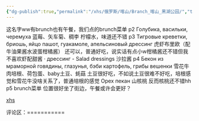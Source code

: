 ```yaml
---
{"dg-publish":true,"permalink":"/xhs/俄罗斯/喀山/Branch_喀山_黑湖公园/","tags":["rednote","喀山"],"updated":"2025-03-30T20:38:16.412+08:00"}
---
```


 

这名字ww有brunch也有午餐，我们点的brunch菜单
p2 Голубика, васильки, черемуха 蓝莓、矢车菊、稠李 柠檬水，味道还不错
p3 Тигровые креветки, бриошь, яйцо пашот, гуакамоле, апельсиновый дрессинг 虎虾布里欧（配牛油果酱水波蛋柑橘酱） 还可以，普通好吃，说实话有点小w柑橘酱还不错但我不喜欢虾配甜酱
· дрессинг - Salad dressings 沙拉酱
p4 Бекон из мраморной говядины, глазунья, бэби картофель, грибы вешенки  雪花牛肉培根、荷包蛋、baby土豆、蚝菇 土豆很好吃，不如说土豆很难不好吃，培根感觉和雪花牛没啥关系了，普通培根的感觉
Орех пекан 山核桃 反而核桃还不错hh
p5 brunch菜单
位置很好坐了街边，午餐或许会更好？

[xhs](https://www.xiaohongshu.com/explore/665cc1eb00000000150128d6?xsec_token=AB_7A3NFsGGAlN7iq5sQL1UOOpp0r_lAIz6LBRf4vXLBI=&xsec_source=pc_user)

评论区：===========

